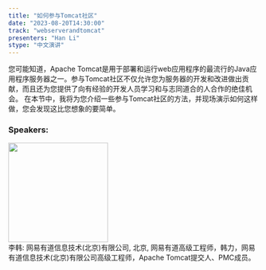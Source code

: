 ```yaml
---
title: "如何参与Tomcat社区"
date: "2023-08-20T14:30:00" 
track: "webserverandtomcat"
presenters: "Han Li"
stype: "中文演讲"
---
```

您可能知道，Apache Tomcat是用于部署和运行web应用程序的最流行的Java应用程序服务器之一。参与Tomcat社区不仅允许您为服务器的开发和改进做出贡献，而且还为您提供了向有经验的开发人员学习和与志同道合的人合作的绝佳机会。
在本节中，我将为您介绍一些参与Tomcat社区的方法，并现场演示如何这样做，您会发现这比您想象的要简单。
 ### Speakers: 
 <img src="https://img.bagevent.com/resource/20230603/1500563720.jpg" width="200" /><br>李韩: 网易有道信息技术(北京)有限公司, 北京, 网易有道高级工程师，韩力，网易有道信息技术(北京)有限公司高级工程师，Apache Tomcat提交人、PMC成员。
 <br><br>

